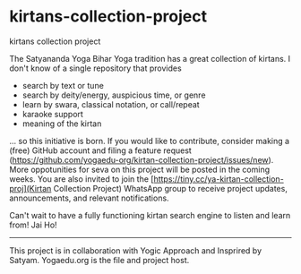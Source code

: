# kirtans-collection-project
kirtans collection project

The Satyananda Yoga Bihar Yoga tradition has a great collection of kirtans. I don't know of a single repository that provides
- search by text or tune
- search by deity/energy, auspicious time, or genre
- learn by swara, classical notation, or call/repeat
- karaoke support
- meaning of the kirtan

... so this initiative is born. If you would like to contribute, consider making a (free) GitHub account and filing a feature request (https://github.com/yogaedu-org/kirtan-collection-project/issues/new). More oppotunities for seva on this project will be posted in the coming weeks. You are also invited to join the [https://tiny.cc/ya-kirtan-collection-proj](Kirtan Collection Project) WhatsApp group to receive project updates, announcements, and relevant notifications. 

Can't wait to have a fully functioning kirtan search engine to listen and learn from!
Jai Ho!

---

This project is in collaboration with Yogic Approach and Insprired by Satyam. Yogaedu.org is the file and project host. 
